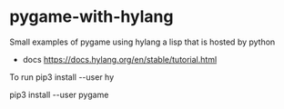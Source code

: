 # pygame-with-hylang
Small examples of pygame using hylang a lisp that is hosted by python 

- docs https://docs.hylang.org/en/stable/tutorial.html

To run
pip3 install --user hy


pip3 install --user pygame

